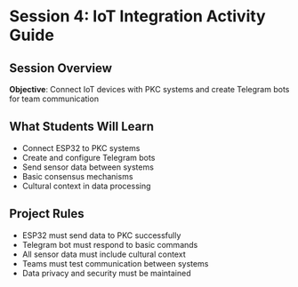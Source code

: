 # Session 4: IoT Integration Activity Guide

## **Session Overview**
**Objective**: Connect IoT devices with PKC systems and create Telegram bots for team communication

## **What Students Will Learn**
- Connect ESP32 to PKC systems
- Create and configure Telegram bots
- Send sensor data between systems
- Basic consensus mechanisms
- Cultural context in data processing

## **Project Rules**
- ESP32 must send data to PKC successfully
- Telegram bot must respond to basic commands
- All sensor data must include cultural context
- Teams must test communication between systems
- Data privacy and security must be maintained

